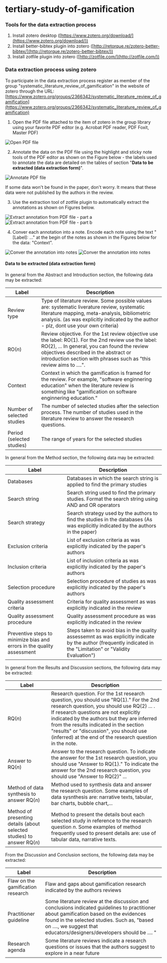 # tertiary-study-of-gamification


### Tools for the data extraction process

1. Install zotero desktop ([https://www.zotero.org/download/](https://www.zotero.org/download/))
2. Install better-bibtex plugin into zotero ([http://retorque.re/zotero-better-bibtex/](http://retorque.re/zotero-better-bibtex/))
3. Install zotfile plugin into zotero ([http://zotfile.com/](http://zotfile.com/))


### Data extraction process using zotero

To participate in the data extraction process register as member of the group "systematic_literature_review_of_gamification" in the website of zotero through the URL: [https://www.zotero.org/groups/2366342/systematic_literature_review_of_gamification](https://www.zotero.org/groups/2366342/systematic_literature_review_of_gamification)

1. Open the PDF file attached to the item of zotero in the group library using your favorite PDF editor (e.g. Acrobat PDF reader, PDF Foxit, Master PDF)

![Open PDF file](figs/01screenshot.png)

2. Annotate the data on the PDF file using the highlight and sticky note tools of the PDF editor as shown on the Figure below - the labels used to annotate the data are detailed on the tables of section "**Data to be extracted (data extraction form)**".

![Annotate PDF file](figs/02screenshot.png)

If some data won't be found in the paper, don't worry. It means that these data were not published by the authors in the review. 

3. Use the extraction tool of zotfile plugin to automatically extract the annotations as shown on Figures below.

![Extract annotation from PDF file - part a](figs/03screenshot.png)
![Extract annotation from PDF file - part b](figs/03screenshotb.png)

4. Conver each annotation into a note. Encode each note using the text "[Label]: ..." at the begin of the notes as shown in the Figures below for the data: "Context".

![Conver the annotation into notes](figs/04screenshot.png)
![Conver the annotation into notes](figs/04screenshotb.png)


#### Data to be extracted (data extraction form)

In general from the Abstract and Introduction section, the following data may be extracted:

| Label | Description |
|--------|----------|
| Review type | Type of literature review. Some possible values are: systematic liverature review, systematic literature mapping, meta-analysis, bibliometric analysis. (as was explicitly indicated by the author - plz, dont use your own criteria) |
| RO(_n_) | Review objective. For the 1st review objective use the label: RO(1). For the 2nd review use the label: RO(2), ... In general, you can found the review objectives described in the abstract or introduction section with phrases such as "this review aims to ....". |
| Context | Context in which the gamification is framed for the review. For example, "software enginnering education" when the literature review is something like "gamification on software enginnering education." |
| Number of selected studies | The number of selected studies after the selection process. The number of studies used in the literature review to answer the research questions. |
| Period (selected studies) | The range of years for the selected studies |

In general from the Method section, the following data may be extracted:

| Label | Description |
|--------|----------|
| Databases | Databases in which the search string is applied to find the primary studies |
| Search string | Search string used to find the primary studies. Format the search string using AND and OR operators |
| Search strategy | Search strategy used by the authors to find the studies in the databases (As was explicitly indicated by the authors in the paper) |
| Exclusion criteria | List of exclusion criteria as was explicitly indicated by the paper's authors |
| Inclusion criteria | List of inclusion criteria as was explicitly indicated by the paper's authors |
| Selection procedure | Selection procedure of studies as was explicitly indicated by the paper's authors |
| Quality assessment criteria | Criteria for quality assessment as was explicitly indicated in the review |
| Quality assessment procedure | Quality assessment procedure as was explicitly indicated in the review |
| Preventive steps to minimize bias and errors in the quality assessment | Steps taken to avoid bias in the quality assessemnt as was explicitly indicate by the author (frequently indicated in the "Limitation" or "Validity Evaluation") |

In general from the Results and Discussion sections, the following data may be extracted:
 
| Label | Description |
|--------|----------|
| RQ(_n_) | Research question. For the 1st research question, you should use "RQ(1)." For the 2nd research question, you should use RQ(2) ... . If research questions are not explicitly indicated by the authors but they are inferred from the results indicated in the section "results" or "discussion", you should use (inferred) at the end of the research question in the note. |
| Answer to RQ(_n_) | Answer to the research question. To indicate the answer for the 1st research question, you should use "Answer to RQ(1)." To indicate the answer for the 2nd research question, you should use "Answer to RQ(2)" ...  |
| Method of data synthesis to answer RQ(_n_) | Method used to synthesis data and answer the research question. Some examples of data sysnthesis are: narrative texts, tabular, bar charts, bubble chart,... |
| Method of presenting details (about selected studies) to answer RQ(_n_) | Method to present the details bout each selected study in reference to the research question _n_. Some examples of method frequently used to present details are: use of tabular data, narrative texts. |

From the Discussion and Conclusion sections, the following data may be extracted:  

| Label | Description |
|--------|----------|
| Flaw on the gamification research | Flaw  and gaps about gamification research indicated by the authors reviews |
| Practitioner guideline | Some literature review at the discussion and conclusions indicated guidelines to practitioner about gamification based on the evidences found in the selected studies. Such as, "based on ...., we suggest that educators/designers/developers should be .... " | 
| Research agenda | Some literature reviews indicate a research questions or issues that the authors suggest to explore in a near future |

